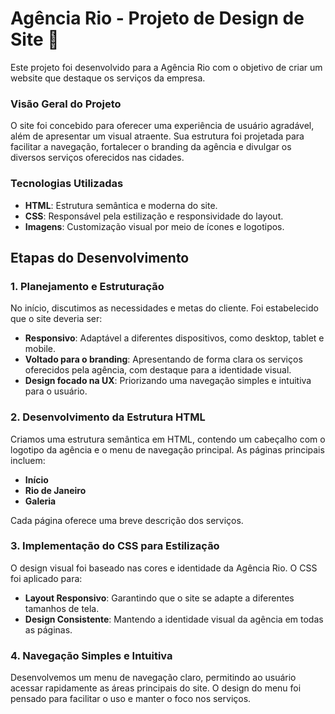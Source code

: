 # Agência Rio - Projeto de Design de Site :seedling:

Este projeto foi desenvolvido para a Agência Rio com o objetivo de criar um website que destaque os serviços da empresa.

### Visão Geral do Projeto

O site foi concebido para oferecer uma experiência de usuário agradável, além de apresentar um visual atraente. Sua estrutura foi projetada para facilitar a navegação, fortalecer o branding da agência e divulgar os diversos serviços oferecidos nas cidades.

### Tecnologias Utilizadas
- **HTML**: Estrutura semântica e moderna do site.
- **CSS**: Responsável pela estilização e responsividade do layout.
- **Imagens**: Customização visual por meio de ícones e logotipos.

## Etapas do Desenvolvimento

### 1. Planejamento e Estruturação
No início, discutimos as necessidades e metas do cliente. Foi estabelecido que o site deveria ser:
- **Responsivo**: Adaptável a diferentes dispositivos, como desktop, tablet e mobile.
- **Voltado para o branding**: Apresentando de forma clara os serviços oferecidos pela agência, com destaque para a identidade visual.
- **Design focado na UX**: Priorizando uma navegação simples e intuitiva para o usuário.

### 2. Desenvolvimento da Estrutura HTML
Criamos uma estrutura semântica em HTML, contendo um cabeçalho com o logotipo da agência e o menu de navegação principal. As páginas principais incluem:
- **Início**
- **Rio de Janeiro**
- **Galeria**

Cada página oferece uma breve descrição dos serviços.

### 3. Implementação do CSS para Estilização
O design visual foi baseado nas cores e identidade da Agência Rio. O CSS foi aplicado para:
- **Layout Responsivo**: Garantindo que o site se adapte a diferentes tamanhos de tela.
- **Design Consistente**: Mantendo a identidade visual da agência em todas as páginas.

### 4. Navegação Simples e Intuitiva
Desenvolvemos um menu de navegação claro, permitindo ao usuário acessar rapidamente as áreas principais do site. O design do menu foi pensado para facilitar o uso e manter o foco nos serviços.
 
